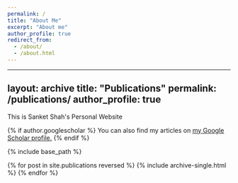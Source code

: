 ```yaml
---
permalink: /
title: "About Me"
excerpt: "About me"
author_profile: true
redirect_from: 
  - /about/
  - /about.html
---
```

---
layout: archive
title: "Publications"
permalink: /publications/
author_profile: true
---

This is Sanket Shah's Personal Website


{% if author.googlescholar %}
  You can also find my articles on <u><a href="{{author.googlescholar}}">my Google Scholar profile</a>.</u>
{% endif %}

{% include base_path %}

{% for post in site.publications reversed %}
  {% include archive-single.html %}
{% endfor %}

